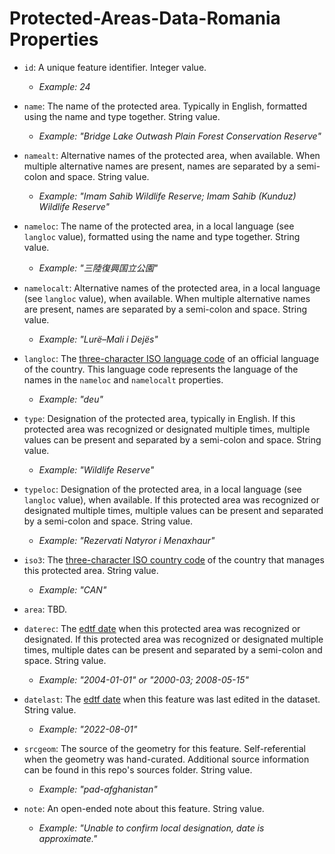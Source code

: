 # Protected-Areas-Data-Romania Properties

- `id`: A unique feature identifier. Integer value.
	- _Example: 24_

- `name`: The name of the protected area. Typically in English, formatted using the name and type together. String value.
	- _Example: "Bridge Lake Outwash Plain Forest Conservation Reserve"_

- `namealt`: Alternative names of the protected area, when available. When multiple alternative names are present, names are separated by a semi-colon and space. String value.
	- _Example: "Imam Sahib Wildlife Reserve; Imam Sahib (Kunduz) Wildlife Reserve"_

- `nameloc`: The name of the protected area, in a local language (see `langloc` value), formatted using the name and type together. String value.
	- _Example: "三陸復興国立公園"_

- `namelocalt`:  Alternative names of the protected area, in a local language (see `langloc` value), when available. When multiple alternative names are present, names are separated by a semi-colon and space. String value.
	- _Example: "Lurë–Mali i Dejës"_

- `langloc`: The [three-character ISO language code](https://www.loc.gov/standards/iso639-2/php/code_list.php) of an official language of the country. This language code represents the language of the names in the `nameloc` and `namelocalt` properties.
	- _Example: "deu"_

- `type`: Designation of the protected area, typically in English. If this protected area was recognized or designated multiple times, multiple values can be present and separated by a semi-colon and space. String value.
	- _Example: "Wildlife Reserve"_

- `typeloc`:  Designation of the protected area, in a local language (see `langloc` value), when available. If this protected area was recognized or designated multiple times, multiple values can be present and separated by a semi-colon and space. String value.
	- _Example: "Rezervati Natyror i Menaxhaur"_

- `iso3`: The [three-character ISO country code](https://en.wikipedia.org/wiki/List_of_ISO_3166_country_codes) of the country that manages this protected area. String value.
	- _Example: "CAN"_

- `area`: TBD.

- `daterec`: The [edtf date](https://www.loc.gov/standards/datetime/) when this protected area was recognized or designated. If this protected area was recognized or designated multiple times, multiple dates can be present and separated by a semi-colon and space. String value.
	- _Example: "2004-01-01" or "2000-03; 2008-05-15"_

- `datelast`: The [edtf date](https://www.loc.gov/standards/datetime/) when this feature was last edited in the dataset. String value.
	- _Example: "2022-08-01"_

- `srcgeom`: The source of the geometry for this feature. Self-referential when the geometry was hand-curated. Additional source information can be found in this repo's sources folder. String value.
	- _Example: "pad-afghanistan"_

- `note`: An open-ended note about this feature. String value.
	- _Example: "Unable to confirm local designation, date is approximate."_

